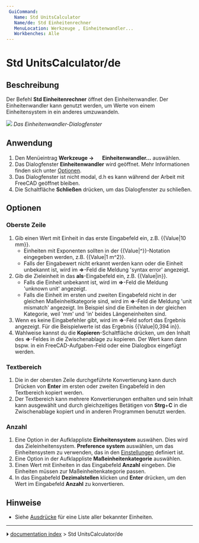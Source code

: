 ```yaml
---
 GuiCommand:
   Name: Std UnitsCalculator
   Name/de: Std Einheitenrechner
   MenuLocation: Werkzeuge , Einheitenwandler...
   Workbenches: Alle
---
```


# Std UnitsCalculator/de



## Beschreibung

Der Befehl **Std Einheitenrechner** öffnet den Einheitenwandler. Der Einheitenwandler kann genutzt werden, um Werte von einem Einheitensystem in ein anderes umzuwandeln.

![](images/Std_UnitsCalculator_Dialog.png ) 
*Das Einheitenwandler-Dialogfenster*



## Anwendung

1.  Den Menüeintrag **Werkzeuge → <img src="images/Std_UnitsCalculator.svg" width=16px> Einheitenwandler...** auswählen.
2.  Das Dialogfenster **Einheitenwandler** wird geöffnet. Mehr Informationen finden sich unter [Optionen](#Optionen.md).
3.  Das Dialogfenster ist nicht modal, d.h es kann während der Arbeit mit FreeCAD geöffnet bleiben.
4.  Die Schaltfläche **Schließen** drücken, um das Dialogfenster zu schließen.



## Optionen



### Oberste Zeile 

1.  Gib einen Wert mit Einheit in das erste Eingabefeld ein, z.B. {{Value|10 mm}}.
    -   Einheiten mit Exponenten sollten in der {{Value|^}}-Notation eingegeben werden, z.B. {{Value|1 m^2}}.
    -   Falls der Eingabewert nicht erkannt werden kann oder die Einheit unbekannt ist, wird im **=\>**-Feld die Meldung \'syntax error\' angezeigt.
2.  Gib die Zieleinheit in das **als**-Eingabefeld ein, z.B. {{Value|in}}.
    -   Falls die Einheit unbekannt ist, wird im **=\>**-Feld die Meldung \'unknown unit\' angezeigt.
    -   Falls die Einheit im ersten und zweiten Eingabefeld nicht in der gleichen Maßeinheitkategorie sind, wird im **=\>**-Feld die Meldung \'unit mismatch\' angezeigt. Im Beispiel sind die Einheiten in der gleichen Kategorie, weil \'mm\' und \'in\' beides Längeneinheiten sind.
3.  Wenn es keine Eingabefehler gibt, wird im **=\>**-Feld sofort das Ergebnis angezeigt. Für die Beispielwerte ist das Ergebnis {{Value|0,394 in}}.
4.  Wahlweise kannst du die **Kopieren**-Schaltfläche drücken, um den Inhalt des **=\>**-Feldes in die Zwischenablage zu kopieren. Der Wert kann dann bspw. in ein FreeCAD-Aufgaben-Feld oder eine Dialogbox eingefügt werden.



### Textbereich

1.  Die in der obersten Zeile durchgeführte Konvertierung kann durch Drücken von **Enter** im ersten oder zweiten Eingabefeld in den Textbereich kopiert werden.
2.  Der Textbereich kann mehrere Konvertierungen enthalten und sein Inhalt kann ausgewählt und durch gleichzeitiges Betätigen von **Strg**+**C** in die Zwischenablage kopiert und in anderen Programmen benutzt werden.



### Anzahl

1.  Eine Option in der Aufklappliste **Einheitensystem** auswähen. Dies wird das Zieleinheitensystem. **Preference system** auswählen, um das Einheitensystem zu verwenden, das in den [Einstellungen](Preferences_Editor/de#Units.md) definiert ist.
2.  Eine Option in der Aufklappliste **Maßeinheitenkategorie** auswählen.
3.  Einen Wert mit Einheiten in das Eingabefeld **Anzahl** eingeben. Die Einheiten müssen zur Maßeinheitenkategorie passen.
4.  In das Eingabefeld **Dezimalstellen** klicken und **Enter** drücken, um den Wert im Eingabefeld **Anzahl** zu konvertieren.



## Hinweise

-   Siehe [Ausdrücke](Expressions/de#Units.md) für eine Liste aller bekannter Einheiten.



---
⏵ [documentation index](../README.md) > Std UnitsCalculator/de
